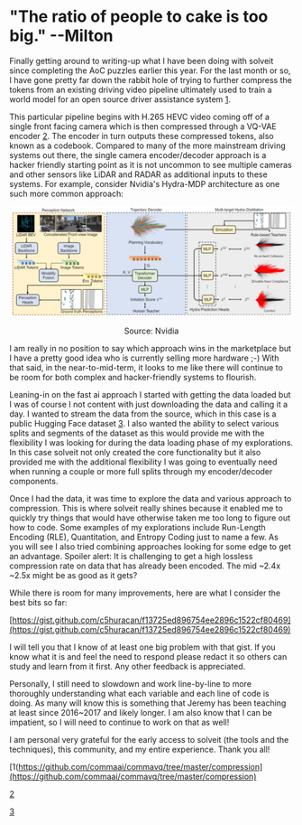 # "The ratio of people to cake is too big." --Milton

Finally getting around to writing-up what I have been doing with solveit since completing the AoC puzzles earlier this year. For the last month or so, I have gone pretty far down the rabbit hole of trying to further compress the tokens from an existing driving video pipeline ultimately used to train a world model for an open source driver assistance system [1](#1).

This particular pipeline begins with H.265 HEVC video coming off of a single front facing camera which is then compressed through a VQ-VAE encoder [2](#2). The encoder in turn outputs these compressed tokens, also known as a codebook. Compared to many of the more mainstream driving systems out there, the single camera encoder/decoder approach is a hacker friendly starting point as it is not uncommon to see multiple cameras and other sensors like LiDAR and RADAR as additional inputs to these systems. For example, consider Nvidia's Hydra-MDP architecture as one such more common approach:

![Nvidia Hydra Architecture](/images/hydra.png)
<p align="center">Source: Nvidia</p>

I am really in no position to say which approach wins in the marketplace but I have a pretty good idea who is currently selling more hardware ;-) With that said, in the near-to-mid-term, it looks to me like there will continue to be room for both complex and hacker-friendly systems to flourish.

Leaning-in on the fast ai approach I started with getting the data loaded but I was of course I not content with just downloading the data and calling it a day. I wanted to stream the data from the source, which in this case is a public Hugging Face dataset [3](#3). I also wanted the ability to select various splits and segments of the dataset as this would provide me with the flexibility I was looking for during the data loading phase of my explorations. In this case solveit not only created the core functionality but it also provided me with the additional flexibility I was going to eventually need when running a couple or more full splits through my encoder/decoder components.

Once I had the data, it was time to explore the data and various approach to compression. This is where solveit really shines because it enabled me to quickly try things that would have otherwise taken me too long to figure out how to code. Some examples of my explorations include Run-Length Encoding (RLE), Quantitation, and Entropy Coding just to name a few. As you will see I also tried combining approaches looking for some edge to get an advantage. Spoiler alert: It is challenging to get a high lossless compression rate on data that has already been encoded. The mid ~2.4x ~2.5x might be as good as it gets? 

While there is room for many improvements, here are what I consider the best bits so far:

[https://gist.github.com/c5huracan/f13725ed896754ee2896c1522cf80469](https://gist.github.com/c5huracan/f13725ed896754ee2896c1522cf80469)

I will tell you that I know of at least one big problem with that gist. If you know what it is and feel the need to respond please redact it so others can study and learn from it first. Any other feedback is appreciated.

Personally, I still need to slowdown and work line-by-line to more thoroughly understanding what each variable and each line of code is doing. As many will know this is something that Jeremy has been teaching at least since 2016~2017 and likely longer. I am also know that I can be impatient, so I will need to continue to work on that as well! 

I am personal very grateful for the early access to solveit (the tools and the techniques), this community, and my entire experience. Thank you all! 

[1(https://github.com/commaai/commavq/tree/master/compression](https://github.com/commaai/commavq/tree/master/compression)

[2](https://arxiv.org/abs/1711.00937)

[3](https://huggingface.co/datasets/commaai/commavq)
